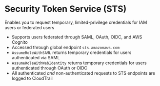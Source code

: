 # Security Token Service (STS)

Enables you to request temporary, limited-privilege credentials for IAM users or federated users
- Supports users federated through SAML, OAuth, OIDC, and AWS Cognito
- Accessed through global endpoint `sts.amazonaws.com`
- `AssumeRoleWithSAML` returns temporary credentials for users authenticated via SAML
- `AssumeRoleWithWebIdentity` returns temporary credentials for users authenticated through OAuth or OIDC
- All authenticated _and_ non-authenticated requests to STS endpoints are logged to CloudTrail
